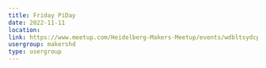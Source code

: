```yaml
---
title: Friday PiDay
date: 2022-11-11
location: 
link: https://www.meetup.com/Heidelberg-Makers-Meetup/events/wdbltsydcpbpb/
usergroup: makershd
type: usergroup
---
```

